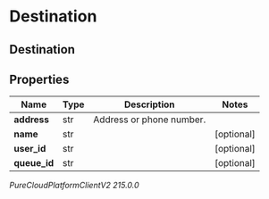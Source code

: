 # Destination

## Destination

## Properties

|Name | Type | Description | Notes|
|------------ | ------------- | ------------- | -------------|
| **address** | str | Address or phone number. | |
| **name** | str |  | [optional] |
| **user_id** | str |  | [optional] |
| **queue_id** | str |  | [optional] |



_PureCloudPlatformClientV2 215.0.0_
